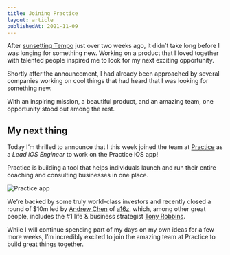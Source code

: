 ```yaml
---
title: Joining Practice
layout: article
publishedAt: 2021-11-09
---
```


After [sunsetting Tempo](/articles/sunsetting-tempo/) just over two weeks ago, it didn’t take long before I was longing for something new. Working on a product that I loved together with talented people inspired me to look for my next exciting opportunity.

Shortly after the announcement, I had already been approached by several companies working on cool things that had heard that I was looking for something new.

With an inspiring mission, a beautiful product, and an amazing team, one opportunity stood out among the rest.

## My next thing

Today I’m thrilled to announce that I this week joined the team at [Practice](https://practice.do) as a *Lead iOS Engineer* to work on the Practice iOS app!

Practice is building a tool that helps individuals launch and run their entire coaching and consulting businesses in one place.

![Practice app](https://cdn.alexandersandberg.com/articles/practice.png)

We’re backed by some truly world-class investors and recently closed a round of $10m led by [Andrew Chen](https://twitter.com/andrewchen) of [a16z](https://a16z.com), which, among other great people, includes the #1 life & business strategist [Tony Robbins](https://www.tonyrobbins.com).

While I will continue spending part of my days on my own ideas for a few more weeks, I’m incredibly excited to join the amazing team at Practice to build great things together.
